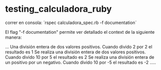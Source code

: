 # testing_calculadora_ruby

correr en consola:  ´rspec calculadora_spec.rb -f documentation´   

El flag "-f documentation" permite ver detallado el context de la siguiente manera:

...
Una división entera de dos valores positivos.
  Cuando divido 2 por 2 el resultado es 1
Se realiza una división entera de dos valores positivos.
  Cuando divido 10 por 5 el resultado es 2
Se realiza una división entera de un positivo por un negativo.
  Cuando divido 10 por -5 el resultado es -2
.....
